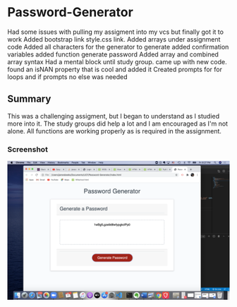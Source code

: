 # Password-Generator
Had some issues with pulling my assigment into my vcs but finally got it to work
Added bootstrap link style.css link.
Added arrays under assignment code
Added all characters for the generator to generate
added confirmation variables
added function generate password
Added array and combined array syntax
Had a mental block until study group.
came up with new code.
found an isNAN property that is cool and added it
Created prompts for for loops and if prompts no else was needed

## Summary
This was a challenging assigment, but I began to understand as I studied more into it. The study groups did help a lot and I am encouraged as I'm not alone. All functions are working properly as is required in the assignment.  


### Screenshot 
![alt text](assets/PWScreenshot.png)
